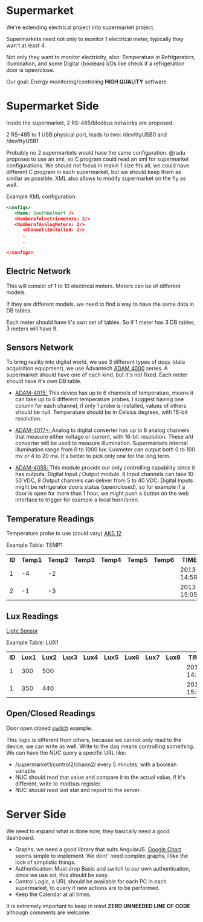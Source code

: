 Supermarket
===========

We're extending electrical project into supermarket project.

Supermarkets need not only to monitor 1 electrical meter, typically they wan't at least 4.

Not only they want to monitor electricity, also: Temperature in Refrigerators, Illumination,
and some Digital (boolean) I/Os like check if a refrigeration door is open/close.

Our goal: Energy monitoring/controling **HIGH QUALITY** software. 

Supermarket Side
================

Inside the supermarket, 2 RS-485/Modbus networks are proposed. 

2 RS-485 to 1 USB physical port, leads to two: /dev/ttyUSB0 and /dev/ttyUSB1

Probably no 2 supermarkets would have the same configuration. @radu proposes to use an xml, so C program 
could read an xml for supermarket configurations. We should not focus in makin 1 size fits all, we could
have different C program in each supermarket, but we should keep them as similar as possible.
XML also allows to modify supermarket on the fly as well.

Example XML configuration:

```xml
<configs>
   <Name: SouthWalmart />
   <Numberofelectricmeters: 3/>
   <NumberofAnalogMeters: 2/>
      <ChannelsInstalled: 2/>
      .
      .
      .
</configs>
```

Electric Network
----------------

This will consist of 1 to 10 electrical meters. Meters can be of different models. 

If they are different models, we need to find a way to have the same data in DB tables. 

Each meter should have it's own set of tables. So if 1 meter has 3 DB tables, 3 meters will have 9. 

Sensors Network
---------------

To bring reality into digital world, 
we use 3 different types of *daqs* (data acquisition equipment), we use Advantech 
[ADAM 4000][1]
series. A supermarket should have one of each kind, but it's not fixed. Each meter should have it's own DB table. 

* [ADAM-4015: ][2] 
This device has up to 6 channels of temperature, means it can take up to 6 different temperature probes. I suggest having
one column for each channel, if only 1 probe is installed, values of others should be null. Temperature should be in 
Celsius degrees, with 16-bit resolution.

* [ADAM-4017+: ][3]
Analog to digital converter has up to 8 analog channels that measure either voltage or current, with 16-bit resolution. 
These a/d converter will be used to measure illumination. Supermarkets internal illumination range from 0 to 1000 lux.
Luxmeter can output both 0 to 100 mv or 4 to 20 ma. It's better to pick only one for the long term.

* [ADAM-4055: ][4]
This module provide our only controlling capability since it has outputs. Digital Input / Output module. 
8 Input channels can take 10-50 VDC, 8 Output channels can deliver from 5 to 40 VDC. Digital Inputs might be refrigerator 
doors status (open/closed), so for example if a door is open for more than 1 hour, we might push a button on the web
interface to trigger for example a local horn/siren.

Temperature Readings
--------------------

Temperature probe to use (could vary) [AKS 12][5]

Example Table: TEMP1

<table>
  <tr>
    <th>ID</th><th>Temp1</th><th>Temp2</th><th>Temp3</th><th>Temp4</th><th>Temp5</th><th>Temp6</th><th>TIMESTAMP</th>
  </tr>
  <tr>
    <td>1</td><td>-4</td><td>-2</td><td></td><td></td><td></td><td></td><td>2013-30-10 14:59:30.252</td>
  </tr>
  <tr>
  <td>2</td><td>-1</td><td>-3</td><td></td><td></td><td></td><td></td><td>2013-30-10 15:05:30.252</td>
  </tr>
</table>

Lux Readings
------------

[Light Sensor][6]

Example  Table: LUX1

<table>
  <tr>
    <th>ID</th><th>Lux1</th><th>Lux2</th><th>Lux3</th><th>Lux4</th><th>Lux5</th><th>Lux6</th><th>Lux7</th><th>Lux8</th><th>TIMESTAMP</th>
  </tr>
  <tr>
    <td>1</td><td>300</td><td>500</td><td>
    </td><td></td><td></td><td></td><td>
    </td><td></td><td>2013-30-10 14:59:30.252</td>
  </tr>
  <tr>
    <td>1</td><td>350</td><td>440</td><td></td><td></td><td></td><td></td>
    <td></td><td></td><td>2013-30-10 15:05:30.252</td>
  </tr>
</table>

Open/Closed Readings
--------------------

Door open closed [switch][7] example.

This logic is different from others, because we cannot only read to the device, we can write as well.
Write to the daq means controlling something. We can have the *NUC* query a specific URL like:

* /supermarket1/control2/chann2/ every 5 minutes, with a boolean variable. 
* NUC should read that value and compare it to the actual value, if it's different, write to modbus register.
* NUC should read last stat and report to the server.







Server Side
===========

We need to expand what is done now, they basically need a good dashboard.

* Graphs, we need a good library that suits AngularJS. [Google Chart][8] seems simple to implement. 
We dont' need complex graphs, I like the look of simplistic things.
* Authentication: Must drop Basic and switch to our own authentication, since we use ssl, this should be easy.
* Control Logic, a URL should be available for each PC in each supermarket, to query if new actions are to be performed.
* Keep the Calendar at all times.

It is extremely important to keep in mind **ZERO UNNEEDED LINE OF CODE** although comments are welcome.








[1]: http://support.advantech.com.tw/Support/DownloadSRDetail_New.aspx?SR_ID=1%2bGE%2b715&Doc_Source=Download "Manual"
[2]: http://www.advantech.com/products/ADAM-4015/mod_3DF2523A-44C4-40E7-BFB6-B44B214DF8A8.aspx
[3]: http://www.advantech.com/products/ADAM-4017%2B/mod_10FD9E9C-8E8A-42F2-B749-A395F8426262.aspx
[4]: http://www.advantech.com/products/ADAM-4055/mod_FD19E628-4EA5-4C16-915C-5CEEEF2FB65C.aspx
[5]: http://www.ra.danfoss.com/TechnicalInfo/Literature/Manuals/01/RK0YG502_AKS.pdf
[6]: http://www.ums-muc.de/fileadmin/produkt_downloads/Klima/Lux-1_P.jpg
[7]: http://www.eurotruck-importers.com/images/0038205010.jpg
[8]: http://bouil.github.io/angular-google-chart/








